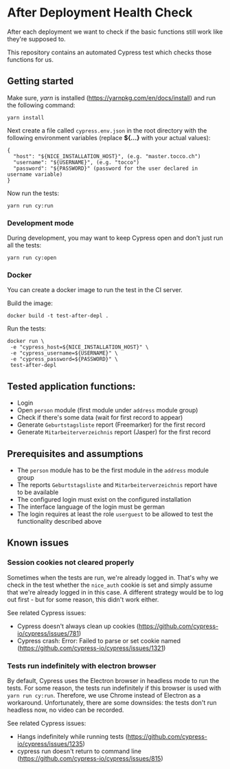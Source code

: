 # After Deployment Health Check

After each deployment we want to check if the basic functions still work like they're supposed to.

This repository contains an automated Cypress test which checks those functions for us.

## Getting started

Make sure, *yarn* is installed (https://yarnpkg.com/en/docs/install) and run the following command:

```
yarn install
```

Next create a file called `cypress.env.json` in the root directory with the following environment variables (replace
**${...}** with your actual values):

```
{
  "host": "${NICE_INSTALLATION_HOST}", (e.g. "master.tocco.ch")
  "username": "${USERNAME}", (e.g. "tocco")
  "password": "${PASSWORD}" (password for the user declared in username variable)
}
```

Now run the tests:

```
yarn run cy:run
```

### Development mode

During development, you may want to keep Cypress open and don't just run all the tests:

```
yarn run cy:open
```

### Docker

You can create a docker image to run the test in the CI server.

Build the image:
```
docker build -t test-after-depl .
```

Run the tests:
```
docker run \
 -e "cypress_host=${NICE_INSTALLATION_HOST}" \
 -e "cypress_username=${USERNAME}" \
 -e "cypress_password=${PASSWORD}" \
 test-after-depl
```

## Tested application functions:
* Login
* Open `person` module (first module under `address` module group)
* Check if there's some data (wait for first record to appear)
* Generate `Geburtstagsliste` report (Freemarker) for the first record
* Generate `Mitarbeiterverzeichnis` report (Jasper) for the first record

## Prerequisites and assumptions
* The `person` module has to be the first module in the `address` module group
* The reports `Geburtstagsliste` and `Mitarbeiterverzeichnis` report have to be available
* The configured login must exist on the configured installation
* The interface language of the login must be german
* The login requires at least the role `userguest` to be allowed to test the functionality described above

## Known issues

### Session cookies not cleared properly

Sometimes when the tests are run, we're already logged in. That's why we check in the test whether the `nice_auth`
cookie is set and simply assume that we're already logged in in this case. A different strategy would be to log out
first - but for some reason, this didn't work either.

See related Cypress issues:
* Cypress doesn't always clean up cookies (https://github.com/cypress-io/cypress/issues/781)
* Cypress crash: Error: Failed to parse or set cookie named (https://github.com/cypress-io/cypress/issues/1321)

### Tests run indefinitely with electron browser

By default, Cypress uses the Electron browser in headless mode to run the tests. For some reason, the tests run
indefinitely if this browser is used with `yarn run cy:run`. Therefore, we use Chrome instead of Electron as a
workaround. Unfortunately, there are some downsides: the tests don't run headless now, no video can be recorded.

See related Cypress issues:
* Hangs indefinitely while running tests (https://github.com/cypress-io/cypress/issues/1235)
* cypress run doesn't return to command line (https://github.com/cypress-io/cypress/issues/815)
